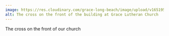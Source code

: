 ```yaml
---
image: https://res.cloudinary.com/grace-long-beach/image/upload/v1651950969/life-at-grace/grace_front_cross_square_wciwtt.jpg
alt: The cross on the front of the building at Grace Lutheran Church
---
```

The cross on the front of our church